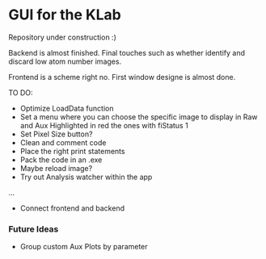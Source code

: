 # GUI for the KLab

Repository under construction :)

Backend is almost finished. Final touches such as whether identify and discard low atom number images. 

Frontend is a scheme right no. First window designe is almost done. 

TO DO:
* Optimize LoadData function
* Set a menu where you can choose the specific image to display in Raw and Aux Highlighted in red the ones with fiStatus 1
* Set Pixel Size button?
* Clean and comment code
* Place the right print statements
* Pack the code in an .exe
* Maybe reload image?
* Try out Analysis watcher within the app

...

* Connect frontend and backend


### Future Ideas

* Group custom Aux Plots by parameter

